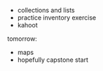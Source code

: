 - collections and lists
- practice inventory exercise
- kahoot

tomorrow:
- maps
- hopefully capstone start